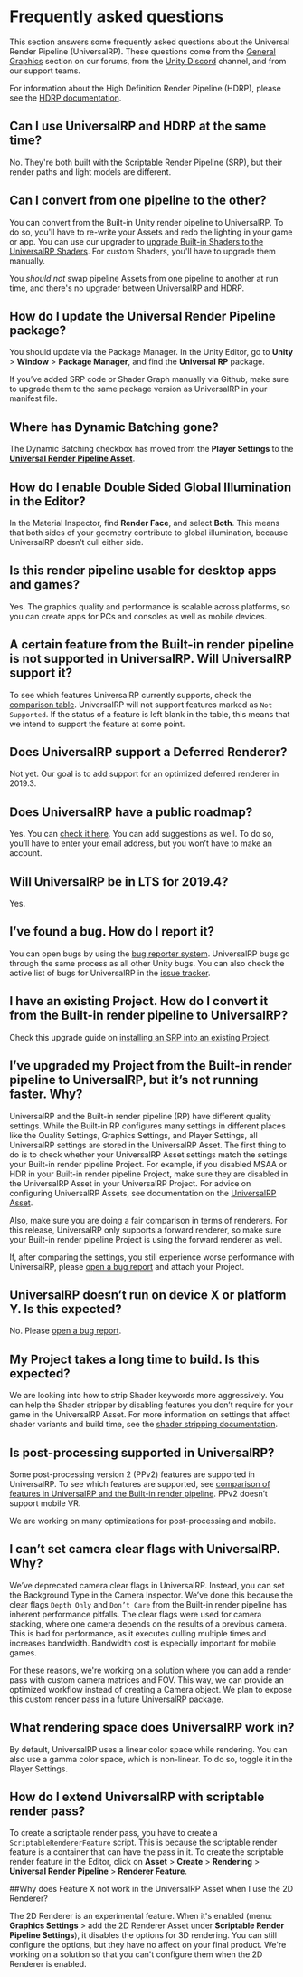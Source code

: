 # Frequently asked questions
This section answers some frequently asked questions about the Universal Render Pipeline (UniversalRP). These questions come from the [General Graphics](https://forum.unity.com/forums/general-graphics.76/) section on our forums, from the [Unity Discord](https://discord.gg/unity) channel, and from our support teams.

For information about the High Definition Render Pipeline (HDRP), please see the [HDRP documentation](https://github.com/Unity-Technologies/ScriptableRenderPipeline/wiki/High-Definition-Render-Pipeline-overview).

## Can I use UniversalRP and HDRP at the same time?
No. They're both built with the Scriptable Render Pipeline (SRP), but their render paths and light models are different.
## Can I convert from one pipeline to the other?
You can convert from the Built-in Unity render pipeline to UniversalRP. To do so, you'll have to re-write your Assets and redo the lighting in your game or app. You can use our upgrader to [upgrade Built-in Shaders to the UniversalRP Shaders](upgrading-your-shaders.md). For custom Shaders, you'll have to upgrade them manually. 

You _should not_ swap pipeline Assets from one pipeline to another at run time, and there's no upgrader between UniversalRP and HDRP. 

## How do I update the Universal Render Pipeline package?
You should update via the Package Manager. In the Unity Editor, go to __Unity__ > __Window__ > __Package Manager__, and find the __Universal RP__ package.

If you’ve added SRP code or Shader Graph manually via Github, make sure to upgrade them to the same package version as UniversalRP in your manifest file.


## Where has Dynamic Batching gone?

The Dynamic Batching checkbox has moved from the __Player Settings__ to the [__Universal Render Pipeline Asset__](universalrp-asset.md).

## How do I enable Double Sided Global Illumination in the Editor?

In the Material Inspector, find __Render Face__, and select __Both__. This means that both sides of your geometry contribute to global illumination, because UniversalRP doesn’t cull either side.
## Is this render pipeline usable for desktop apps and games?

Yes. The graphics quality and performance is scalable across platforms, so you can create apps for PCs and consoles as well as mobile devices.


## A certain feature from the Built-in render pipeline is not supported in UniversalRP. Will UniversalRP support it?

To see which features UniversalRP currently supports, check the [comparison table](universalrp-builtin-feature-comparison.md). 
UniversalRP will not support features marked as `Not Supported`. If the status of a feature is left blank in the table, this means that we intend to support the feature at some point.


## Does UniversalRP support a Deferred Renderer?
Not yet. Our goal is to add support for an optimized deferred renderer in 2019.3.
## Does UniversalRP have a public roadmap?
Yes. You can [check it here](https://portal.productboard.com/8ufdwj59ehtmsvxenjumxo82/tabs/3-Universal-render-pipeline). You can add suggestions as well. To do so, you’ll have to enter your email address, but you won’t have to make an account.

## Will UniversalRP be in LTS for 2019.4? 
Yes.

## I’ve found a bug. How do I report it?
You can open bugs by using the [bug reporter system](https://unity3d.com/unity/qa/bug-reporting). UniversalRP bugs go through the same process as all other Unity bugs. You can also check the active list of bugs for UniversalRP in the [issue tracker](https://issuetracker.unity3d.com/product/unity/issues?utf8=%E2%9C%93&package=2&unity_version=&status=1&category=&view=hottest). 

## I have an existing Project. How do I convert it from the Built-in render pipeline to UniversalRP?
Check this upgrade guide on [installing an SRP into an existing Project](installing-universalrp-into-an-existing-project.md). 

## I’ve upgraded my Project from the Built-in render pipeline to UniversalRP, but it’s not running faster. Why?

UniversalRP and the Built-in render pipeline (RP) have different quality settings. While the Built-in RP configures many settings in different places like the Quality Settings, Graphics Settings, and Player Settings, all UniversalRP settings are stored in the UniversalRP Asset. The first thing to do is to check whether your UniversalRP Asset settings match the settings your Built-in render pipeline Project. For example, if you disabled MSAA or HDR in your Built-in render pipeline Project, make sure they are disabled in the UniversalRP Asset in your UniversalRP Project. For advice on configuring UniversalRP Assets, see documentation on the [UniversalRP Asset](universalrp-asset.md).

Also, make sure you are doing a fair comparison in terms of renderers. For this release, UniversalRP only supports a forward renderer, so make sure your Built-in render pipeline Project is using the forward renderer as well. 

If, after comparing the settings, you still experience worse performance with UniversalRP, please [open a bug report](https://unity3d.com/unity/qa/bug-reporting) and attach your Project. 
## UniversalRP doesn’t run on device X or platform Y. Is this expected?

No. Please [open a bug report](https://unity3d.com/unity/qa/bug-reporting). 

## My Project takes a long time to build. Is this expected?
We are looking into how to strip Shader keywords more aggressively. You can help the Shader stripper by disabling features you don’t require for your game in the UniversalRP Asset. For more information on settings that affect shader variants and build time, see the [shader stripping documentation](shader-stripping.md). 

## Is post-processing supported in UniversalRP?
Some post-processing version 2 (PPv2) features are supported in UniversalRP. To see which features are supported, see [comparison of features in UniversalRP and the Built-in render pipeline](universalrp-builtin-feature-comparison.md). PPv2 doesn’t support mobile VR.

We are working on many optimizations for post-processing and mobile. 

## I can’t set camera clear flags with UniversalRP. Why?

We’ve deprecated camera clear flags in UniversalRP. Instead, you can set the Background Type in the Camera Inspector. 
We’ve done this because the clear flags `Depth Only` and `Don’t Care` from the Built-in render pipeline has inherent performance pitfalls. The clear flags were used for camera stacking, where one camera depends on the results of a previous camera. This is bad for performance, as it executes culling multiple times and increases bandwidth. Bandwidth cost is especially important for mobile games.

For these reasons, we're working on a solution where you can add a render pass with custom camera matrices and FOV. This way, we can provide an optimized workflow instead of creating a Camera object. We plan to expose this custom render pass in a future UniversalRP package.

## What rendering space does UniversalRP work in?

By default, UniversalRP uses a linear color space while rendering. You can also use a gamma color space, which is non-linear. To do so, toggle it in the Player Settings.

## How do I extend UniversalRP with scriptable render pass?

To create a scriptable render pass, you have to create a `ScriptableRendererFeature` script. This is because the scriptable render feature is a container that can have the pass in it. To create the scriptable render feature in the Editor, click on **Asset** > **Create** > **Rendering** > **Universal Render Pipeline** > **Renderer Feature**.

##Why does Feature X not work in the UniversalRP Asset when I use the 2D Renderer?

The 2D Renderer is an experimental feature. When it's enabled (menu: **Graphics Settings** > add the 2D Renderer Asset under **Scriptable Render Pipeline Settings**), it disables the options for 3D rendering. You can still configure the options, but they have no affect on your final product. We're working on a solution so that you can't configure them when the 2D Renderer is enabled.


